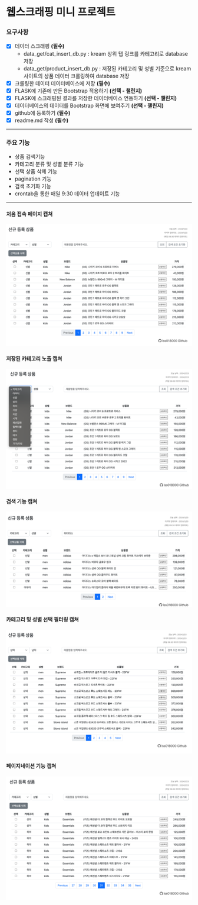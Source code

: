 # 웹스크래핑 미니 프로젝트

### 요구사항
- [x] 데이터 스크래핑 **(필수)**
    - data_get/cat_insert_db.py : kream 상위 탭 링크를 카테고리로 database 저장
    - data_get/product_insert_db.py : 저장된 카테고리 및 성별 기준으로 kream 사이트의 상품 데이터 크롤링하여 database 저장
- [x] 크롤링한 데이터 데이터베이스에 저장 **(필수)**
- [x] FLASK에 기존에 만든 Bootstrap 적용하기 **(선택 - 챌린지)**
- [x] FLASK에 스크래핑된 결과를 저장한 데이터베이스 연동하기 **(선택 - 챌린지)**
- [x] 데이터베이스의 데이터를 Bootstrap 화면에 보여주기 **(선택 - 챌린지)**
- [x] github에 등록하기 **(필수)**
- [x] readme.md 작성 **(필수)**

---

### 주요 기능
- 상품 검색기능
- 카테고리 분류 및 성별 분류 기능
- 선택 상품 삭제 기능
- pagination 기능
- 검색 초기화 기능
- crontab을 통한 매일 9:30 데이터 업데이트 기능

---
#### 처음 접속 페이지 캡쳐
<img src="https://raw.githubusercontent.com/lss018000/git_study/main/Flask_Server/clawling/img/img0.png">

#### 저장된 카테고리 노출 캡쳐
<img src="https://raw.githubusercontent.com/lss018000/git_study/main/Flask_Server/clawling/img/img1.png">

#### 검색 기능 캡쳐
<img src="https://raw.githubusercontent.com/lss018000/git_study/main/Flask_Server/clawling/img/img2.png">

#### 카테고리 및 성별 선택 필터링 캡쳐
<img src="https://raw.githubusercontent.com/lss018000/git_study/main/Flask_Server/clawling/img/img3.png">

#### 페이지네이션 기능 캡쳐
<img src="https://raw.githubusercontent.com/lss018000/git_study/main/Flask_Server/clawling/img/img4.png">

